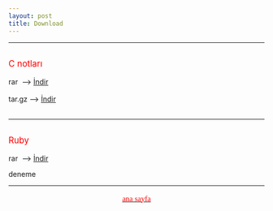 ```yaml
---
layout: post
title: Download
---
```


<hr>
<br>
<body>
<big><span style="color: red;">C notları </span></big>
<br>
<br>
rar&nbsp; --&gt; <a href="http://hotfile.com/dl/129480243/e3d5832/C_dili_-_%28cehars.github.com%29.rar.html" target="_blank">İndir</a>
<br>
<br>
tar.gz --&gt;&nbsp;<a href="http://hotfile.com/dl/129480582/30cc05d/C_dili_-_%28cehars.github.com%29.tar.gz.html" target="_blank">İndir</a>


<br>
<br> 	

<hr>
<br>
<big><span style="color: red;">Ruby</span></big>
<br>
<br>
rar&nbsp; --&gt; <a href="http://www.dosya.tc/server5/sOQq2t/ruby-cehars.github.com.pdf.html" target="_blank">İndir</a>

<br>

deneme
<hr>

</body>


<a href="http://cehars.github.com/"><p align="center"><span  class="Apple-style-span" style="color: rgb(255, 0, 0); font-family: 'Comic Sans MS'; font-size: 15px; line-height: 22px; text-align: justify;" > ana sayfa </span></p></a>


